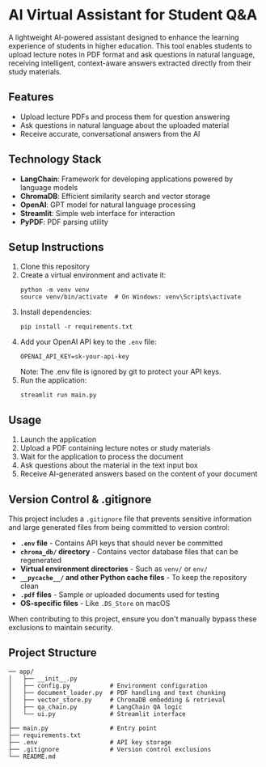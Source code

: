 # AI Virtual Assistant for Student Q&A

A lightweight AI-powered assistant designed to enhance the learning experience of students in higher education. This tool enables students to upload lecture notes in PDF format and ask questions in natural language, receiving intelligent, context-aware answers extracted directly from their study materials.

## Features

- Upload lecture PDFs and process them for question answering
- Ask questions in natural language about the uploaded material
- Receive accurate, conversational answers from the AI

## Technology Stack

- **LangChain**: Framework for developing applications powered by language models
- **ChromaDB**: Efficient similarity search and vector storage
- **OpenAI**: GPT model for natural language processing
- **Streamlit**: Simple web interface for interaction
- **PyPDF**: PDF parsing utility

## Setup Instructions

1. Clone this repository
2. Create a virtual environment and activate it:
   ```
   python -m venv venv
   source venv/bin/activate  # On Windows: venv\Scripts\activate
   ```
3. Install dependencies:
   ```
   pip install -r requirements.txt
   ```
4. Add your OpenAI API key to the `.env` file:
   ```
   OPENAI_API_KEY=sk-your-api-key
   ```
   Note: The .env file is ignored by git to protect your API keys.
5. Run the application:
   ```
   streamlit run main.py
   ```

## Usage

1. Launch the application
2. Upload a PDF containing lecture notes or study materials
3. Wait for the application to process the document
4. Ask questions about the material in the text input box
5. Receive AI-generated answers based on the content of your document

## Version Control & .gitignore

This project includes a `.gitignore` file that prevents sensitive information and large generated files from being committed to version control:

- **`.env` file** - Contains API keys that should never be committed
- **`chroma_db/` directory** - Contains vector database files that can be regenerated
- **Virtual environment directories** - Such as `venv/` or `env/`
- **`__pycache__/` and other Python cache files** - To keep the repository clean
- **`.pdf` files** - Sample or uploaded documents used for testing
- **OS-specific files** - Like `.DS_Store` on macOS

When contributing to this project, ensure you don't manually bypass these exclusions to maintain security.

## Project Structure

```
── app/
│   ├── __init__.py
│   ├── config.py           # Environment configuration
│   ├── document_loader.py  # PDF handling and text chunking
│   ├── vector_store.py     # ChromaDB embedding & retrieval
│   ├── qa_chain.py         # LangChain QA logic
│   └── ui.py               # Streamlit interface
│
├── main.py                 # Entry point
├── requirements.txt
├── .env                    # API key storage
├── .gitignore              # Version control exclusions
└── README.md
```